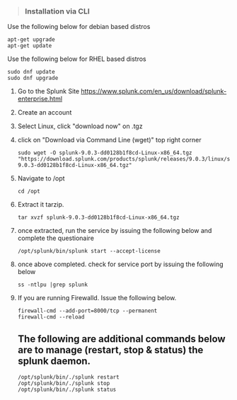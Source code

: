    > ### Installation via CLI

   Use the following below for debian based distros 
   ```
   apt-get upgrade
   apt-get update
   ```
   Use the following below for RHEL based distros
   ```
   sudo dnf update
   sudo dnf upgrade 
   ```

1) Go to the Splunk Site https://www.splunk.com/en_us/download/splunk-enterprise.html
2) Create an account
3) Select Linux, click "download now" on .tgz
4) click on "Download via Command Line (wget)" top right corner
   ```
   sudo wget -O splunk-9.0.3-dd0128b1f8cd-Linux-x86_64.tgz "https://download.splunk.com/products/splunk/releases/9.0.3/linux/splunk-9.0.3-dd0128b1f8cd-Linux-x86_64.tgz"
   ```
5) Navigate to /opt
   ```
   cd /opt
   ```
6) Extract it tarzip. 
   ```
   tar xvzf splunk-9.0.3-dd0128b1f8cd-Linux-x86_64.tgz
   ```
7) once extracted, run the service by issuing the following below and complete the questionaire
   ```
   /opt/splunk/bin/splunk start --accept-license
   ```
8) once above completed. check for service port by issuing the following below
   ```
   ss -ntlpu |grep splunk
   ```
9) If you are running Firewalld. Issue the following below.
   ```
   firewall-cmd --add-port=8000/tcp --permanent
   firewall-cmd --reload
   ```

   ## The following are additional commands below are to manage (restart, stop & status) the splunk daemon.
   ```
   /opt/splunk/bin/./splunk restart
   /opt/splunk/bin/./splunk stop
   /opt/splunk/bin/./splunk status
   ```
